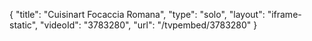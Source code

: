 {
    "title": "Cuisinart Focaccia Romana",
    "type": "solo",
    "layout": "iframe-static",
    "videoId": "3783280",
    "url": "\/tvpembed\/3783280"
}